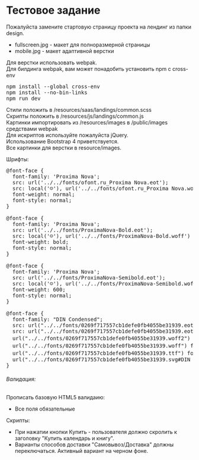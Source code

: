 # Тестовое задание
Пожалуйста замените стартовую страницу проекта на лендинг из папки design.

* fullscreen.jpg - макет для полноразмерной страницы
* mobile.jpg - макет адаптивной верстки

Для верстки использовать webpak. <br/>
Для билдинга webpak, вам может понадобить установить npm c cross-env<br/>
<pre>npm install --global cross-env 
npm install --no-bin-links
npm run dev
</pre>
Стили положить в /resources/saas/landings/common.scss<br/>
Скрипты положить в /resources/js/landings/common.js<br/>
Картинки импортировать из /resources/images в /public/images средствами webpak<br/>
Для искриптов используйте пожалуйста jQuery. <br/>
Использование Bootstrap 4 приветствуется. <br/>
Все картинки для верстки в resource/images. <br/>

Шрифты:

<pre>
@font-face {
  font-family: 'Proxima Nova';
  src: url('../../fonts/ofont.ru_Proxima Nova.eot');
  src: local('☺'), url('../../fonts/ofont.ru_Proxima Nova.woff') format('woff'), url('../../fonts/ofont.ru_Proxima Nova.ttf') format('truetype'), url('../../fonts/ofont.ru_Proxima Nova.svg') format('svg');
  font-weight: normal;
  font-style: normal;
}

@font-face {
  font-family: 'Proxima Nova';
  src: url('../../fonts/ProximaNova-Bold.eot');
  src: local('☺'), url('../../fonts/ProximaNova-Bold.woff') format('woff'), url('../../fonts/ProximaNova-Bold.ttf') format('truetype'), url('../../fonts/ProximaNova-Bold.svg') format('svg');
  font-weight: bold;
  font-style: normal;
}

@font-face {
  font-family: 'Proxima Nova';
  src: url('../../fonts/ProximaNova-Semibold.eot');
  src: local('☺'), url('../../fonts/ProximaNova-Semibold.woff') format('woff'), url('../../fonts/ProximaNova-Semibold.ttf') format('truetype'), url('../../fonts/ProximaNova-Semibold.svg') format('svg');
  font-weight: 600;
  font-style: normal;
}

@font-face {
  font-family: "DIN Condensed";
  src: url("../../fonts/0269f717557cb1defe0fb4055be31939.eot"); /* IE9*/
  src: url("../../fonts/0269f717557cb1defe0fb4055be31939.eot?#iefix") format("embedded-opentype"), /* IE6-IE8 */
  url("../../fonts/0269f717557cb1defe0fb4055be31939.woff2") format("woff2"), /* chrome、firefox */
  url("../../fonts/0269f717557cb1defe0fb4055be31939.woff") format("woff"), /* chrome、firefox */
  url("../../fonts/0269f717557cb1defe0fb4055be31939.ttf") format("truetype"), /* chrome、firefox、opera、Safari, Android, iOS 4.2+*/
  url("../../fonts/0269f717557cb1defe0fb4055be31939.svg#DIN Condensed W08 Regular") format("svg"); /* iOS 4.1- */
}
</pre>

###### Валидация:
Прописать базовую HTML5 валидаию:
* Все поля обязательные

Скрипты:
* При нажатии кнопки Купить - пользователя должно скролить к заголовку "Купить календарь и книгу".
* Варианты способов доставки "Самовывоз/Доставка" должны переключаться. Активный вариант на черном фоне.


